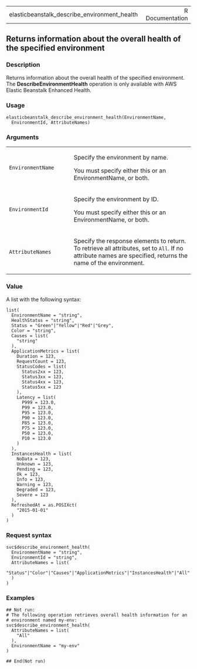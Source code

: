 <table style="width: 100%;">
<tbody>
<tr class="odd">
<td>elasticbeanstalk_describe_environment_health</td>
<td style="text-align: right;">R Documentation</td>
</tr>
</tbody>
</table>

## Returns information about the overall health of the specified environment

### Description

Returns information about the overall health of the specified
environment. The **DescribeEnvironmentHealth** operation is only
available with AWS Elastic Beanstalk Enhanced Health.

### Usage

    elasticbeanstalk_describe_environment_health(EnvironmentName,
      EnvironmentId, AttributeNames)

### Arguments

<table>
<colgroup>
<col style="width: 35%" />
<col style="width: 65%" />
</colgroup>
<tbody>
<tr class="odd">
<td><code
id="elasticbeanstalk_describe_environment_health_:_EnvironmentName">EnvironmentName</code></td>
<td><p>Specify the environment by name.</p>
<p>You must specify either this or an EnvironmentName, or both.</p></td>
</tr>
<tr class="even">
<td><code
id="elasticbeanstalk_describe_environment_health_:_EnvironmentId">EnvironmentId</code></td>
<td><p>Specify the environment by ID.</p>
<p>You must specify either this or an EnvironmentName, or both.</p></td>
</tr>
<tr class="odd">
<td><code
id="elasticbeanstalk_describe_environment_health_:_AttributeNames">AttributeNames</code></td>
<td><p>Specify the response elements to return. To retrieve all
attributes, set to <code>All</code>. If no attribute names are
specified, returns the name of the environment.</p></td>
</tr>
</tbody>
</table>

### Value

A list with the following syntax:

    list(
      EnvironmentName = "string",
      HealthStatus = "string",
      Status = "Green"|"Yellow"|"Red"|"Grey",
      Color = "string",
      Causes = list(
        "string"
      ),
      ApplicationMetrics = list(
        Duration = 123,
        RequestCount = 123,
        StatusCodes = list(
          Status2xx = 123,
          Status3xx = 123,
          Status4xx = 123,
          Status5xx = 123
        ),
        Latency = list(
          P999 = 123.0,
          P99 = 123.0,
          P95 = 123.0,
          P90 = 123.0,
          P85 = 123.0,
          P75 = 123.0,
          P50 = 123.0,
          P10 = 123.0
        )
      ),
      InstancesHealth = list(
        NoData = 123,
        Unknown = 123,
        Pending = 123,
        Ok = 123,
        Info = 123,
        Warning = 123,
        Degraded = 123,
        Severe = 123
      ),
      RefreshedAt = as.POSIXct(
        "2015-01-01"
      )
    )

### Request syntax

    svc$describe_environment_health(
      EnvironmentName = "string",
      EnvironmentId = "string",
      AttributeNames = list(
        "Status"|"Color"|"Causes"|"ApplicationMetrics"|"InstancesHealth"|"All"|"HealthStatus"|"RefreshedAt"
      )
    )

### Examples

    ## Not run: 
    # The following operation retrieves overall health information for an
    # environment named my-env:
    svc$describe_environment_health(
      AttributeNames = list(
        "All"
      ),
      EnvironmentName = "my-env"
    )

    ## End(Not run)
